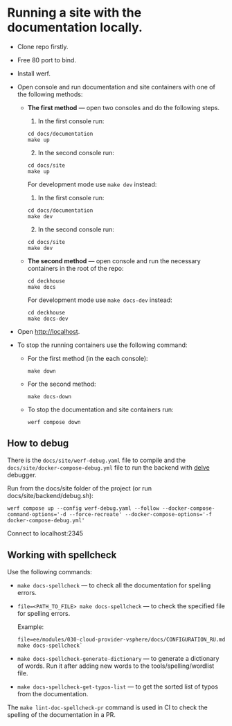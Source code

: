 # Running a site with the documentation locally.

- Clone repo firstly.

- Free 80 port to bind.

- Install werf.

- Open console and run documentation and site containers with one of the following methods:

  - **The first method** — open two consoles and do the following steps.

    1. In the first console run:
		
      ```shell
    cd docs/documentation
    make up 
      ```

    2. In the second console run:

      ```shell
    cd docs/site
    make up 
      ```
	
	For development mode use `make dev` instead:
	
    1. In the first console run:
  
	  ```shell
    cd docs/documentation
    make dev
    ```
	
    2. In the second console run:
	
	  ```shell
    cd docs/site
    make dev
    ```
	
  - **The second method** — open console and run the necessary containers in the root of the repo:
   
      ```shell
    cd deckhouse
    make docs
      ```
	
    For development mode use `make docs-dev` instead:
	
	  ```shell
    cd deckhouse
    make docs-dev 
    ```
	
- Open <http://localhost>.

- To stop the running containers use the following command:
  - For the first method (in the each console):

      ```shell
    make down
      ```
  - For the second method:

      ```shell
    make docs-down
      ```
  - To stop the documentation and site containers run:

      ```shell
     werf compose down
      ```

## How to debug

There is the `docs/site/werf-debug.yaml` file to compile and the `docs/site/docker-compose-debug.yml` file to run the backend with [delve](https://github.com/go-delve/delve) debugger.

Run from the docs/site folder of the project (or run docs/site/backend/debug.sh):

```shell
werf compose up --config werf-debug.yaml --follow --docker-compose-command-options='-d --force-recreate' --docker-compose-options='-f docker-compose-debug.yml'
```

Connect to localhost:2345

## Working with spellcheck

Use the following commands:
- `make docs-spellcheck` — to check all the documentation for spelling errors.
- `file=<PATH_TO_FILE> make docs-spellcheck` — to check the specified file for spelling errors.

  Example:

  ```shell
  file=ee/modules/030-cloud-provider-vsphere/docs/CONFIGURATION_RU.md make docs-spellcheck`
  ```

- `make docs-spellcheck-generate-dictionary` — to generate a dictionary of words. Run it after adding new words to the tools/spelling/wordlist file.
- `make docs-spellcheck-get-typos-list` — to get the sorted list of typos from the documentation.

The `make lint-doc-spellcheck-pr` command is used in CI to check the spelling of the documentation in a PR.